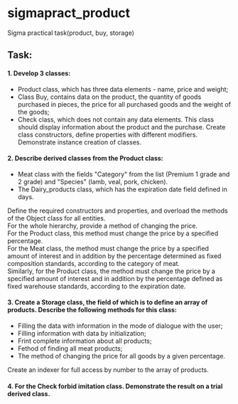 # sigmapract_product
Sigma practical task(product, buy, storage)

## Task:
#### 1. Develop 3 classes:
  - Product class, which has three data elements - name, price and weight;
  - Class Buy, contains data on the product, the quantity of goods purchased in pieces, the price for all purchased goods and the weight of the goods;
  - Check class, which does not contain any data elements. This class should display information about the product and the purchase.
Create class constructors, define properties with different modifiers.<br>
Demonstrate instance creation of classes.<br>

#### 2. Describe derived classes from the Product class:
  - Meat class with the fields "Category" from the list (Premium 1 grade and 2 grade) and "Species" (lamb, veal, pork, chicken).
  - The Dairy_products class, which has the expiration date field defined in days.

  Define the required constructors and properties, and overload the methods of the Object class for all entities.<br>
  For the whole hierarchy, provide a method of changing the price.<br>
  For the Product class, this method must change the price by a specified percentage.<br>
  For the Meat class, the method must change the price by a specified amount of interest and in addition by the percentage determined as fixed composition standards, according to the category of meat.<br>
  Similarly, for the Product class, the method must change the price by a specified amount of interest and in addition by the percentage defined as fixed warehouse standards, according to the expiration date.<br>

#### 3. Create a Storage class, the field of which is to define an array of products. Describe the following methods for this class:
  - Filling the data with information in the mode of dialogue with the user;
  - Filling information with data by initialization;
  - Frint complete information about all products;
  - Fethod of finding all meat products;
  - The method of changing the price for all goods by a given percentage.
  
  Create an indexer for full access by number to the array of products.

#### 4. For the Check forbid imitation class. Demonstrate the result on a trial derived class.
